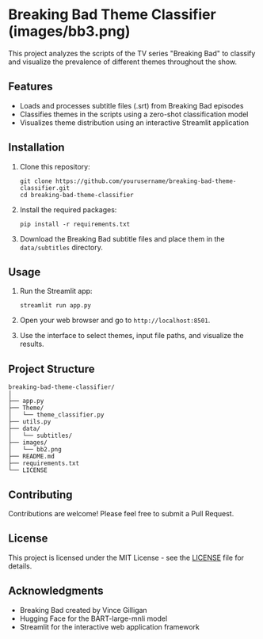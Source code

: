 # Breaking Bad Theme Classifier (images/bb3.png)

This project analyzes the scripts of the TV series "Breaking Bad" to classify and visualize the prevalence of different themes throughout the show.

## Features

- Loads and processes subtitle files (.srt) from Breaking Bad episodes
- Classifies themes in the scripts using a zero-shot classification model
- Visualizes theme distribution using an interactive Streamlit application

## Installation

1. Clone this repository:
   ```
   git clone https://github.com/yourusername/breaking-bad-theme-classifier.git
   cd breaking-bad-theme-classifier
   ```

2. Install the required packages:
   ```
   pip install -r requirements.txt
   ```

3. Download the Breaking Bad subtitle files and place them in the `data/subtitles` directory.

## Usage

1. Run the Streamlit app:
   ```
   streamlit run app.py
   ```

2. Open your web browser and go to `http://localhost:8501`.

3. Use the interface to select themes, input file paths, and visualize the results.

## Project Structure

```
breaking-bad-theme-classifier/
│
├── app.py
├── Theme/
│   └── theme_classifier.py
├── utils.py
├── data/
│   └── subtitles/
├── images/
│   └── bb2.png
├── README.md
├── requirements.txt
└── LICENSE
```

## Contributing

Contributions are welcome! Please feel free to submit a Pull Request.

## License

This project is licensed under the MIT License - see the [LICENSE](LICENSE) file for details.

## Acknowledgments

- Breaking Bad created by Vince Gilligan
- Hugging Face for the BART-large-mnli model
- Streamlit for the interactive web application framework